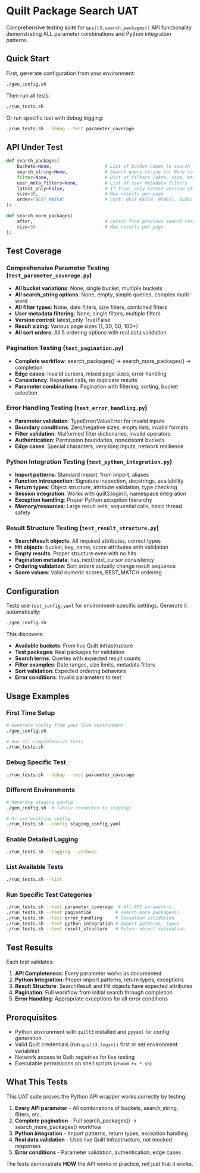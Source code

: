 # Quilt Package Search UAT

Comprehensive testing suite for `quilt3.search_packages()` API functionality demonstrating ALL parameter combinations and Python integration patterns.

## Quick Start

First, generate configuration from your environment:
```bash
./gen_config.sh
```

Then run all tests:
```bash
./run_tests.sh
```

Or run specific test with debug logging:
```bash
./run_tests.sh --debug --test parameter_coverage
```

## API Under Test

```python
def search_packages(
    buckets=None,                    # List of bucket names to search (or None for all)
    search_string=None,              # Search query string (or None for all packages)
    filter=None,                     # Dict of filters (date, size, etc.)
    user_meta_filters=None,          # List of user metadata filters
    latest_only=False,               # If True, only latest version of each package
    size=30,                         # Max results per page
    order="BEST_MATCH"               # Sort: BEST_MATCH, NEWEST, OLDEST, LEX_ASC, LEX_DESC
):

def search_more_packages(
    after,                           # Cursor from previous search results
    size=30                          # Max results per page
):
```

## Test Coverage

### Comprehensive Parameter Testing (`test_parameter_coverage.py`)
- **All bucket variations**: None, single bucket, multiple buckets
- **All search_string options**: None, empty, simple queries, complex multi-word
- **All filter types**: None, date filters, size filters, combined filters
- **User metadata filtering**: None, single filters, multiple filters  
- **Version control**: latest_only True/False
- **Result sizing**: Various page sizes (1, 30, 50, 100+)
- **All sort orders**: All 5 ordering options with real data validation

### Pagination Testing (`test_pagination.py`)
- **Complete workflow**: search_packages() → search_more_packages() → completion
- **Edge cases**: Invalid cursors, mixed page sizes, error handling
- **Consistency**: Repeated calls, no duplicate results
- **Parameter combinations**: Pagination with filtering, sorting, bucket selection

### Error Handling Testing (`test_error_handling.py`)
- **Parameter validation**: TypeError/ValueError for invalid inputs
- **Boundary conditions**: Zero/negative sizes, empty lists, invalid formats
- **Filter validation**: Malformed filter dictionaries, invalid operators
- **Authentication**: Permission boundaries, nonexistent buckets
- **Edge cases**: Special characters, very long inputs, network resilience

### Python Integration Testing (`test_python_integration.py`)
- **Import patterns**: Standard import, from import, aliases
- **Function introspection**: Signature inspection, docstrings, availability
- **Return types**: Object structure, attribute validation, type checking
- **Session integration**: Works with quilt3.login(), namespace integration
- **Exception handling**: Proper Python exception hierarchy
- **Memory/resources**: Large result sets, sequential calls, basic thread safety

### Result Structure Testing (`test_result_structure.py`)
- **SearchResult objects**: All required attributes, correct types
- **Hit objects**: bucket, key, name, score attributes with validation
- **Empty results**: Proper structure even with no hits
- **Pagination metadata**: has_next/next_cursor consistency
- **Ordering validation**: Sort orders actually change result sequence  
- **Score values**: Valid numeric scores, BEST_MATCH ordering

## Configuration

Tests use `test_config.yaml` for environment-specific settings. Generate it automatically:

```bash
./gen_config.sh
```

This discovers:
- **Available buckets**: From live Quilt infrastructure
- **Test packages**: Real packages for validation
- **Search terms**: Queries with expected result counts
- **Filter examples**: Date ranges, size limits, metadata filters
- **Sort validation**: Expected ordering behaviors
- **Error conditions**: Invalid parameters to test

## Usage Examples

### First Time Setup
```bash
# Generate config from your live environment
./gen_config.sh

# Run all comprehensive tests
./run_tests.sh
```

### Debug Specific Test
```bash
./run_tests.sh --debug --test parameter_coverage
```

### Different Environments
```bash
# Generate staging config
./gen_config.sh  # (while connected to staging)

# Or use existing config
./run_tests.sh --config staging_config.yaml
```

### Enable Detailed Logging
```bash
./run_tests.sh --logging --verbose
```

### List Available Tests
```bash
./run_tests.sh --list
```

### Run Specific Test Categories
```bash
./run_tests.sh --test parameter_coverage  # All API parameters
./run_tests.sh --test pagination         # search_more_packages()
./run_tests.sh --test error_handling     # Exception validation
./run_tests.sh --test python_integration # Import patterns, types
./run_tests.sh --test result_structure   # Return object validation
```

## Test Results

Each test validates:

1. **API Completeness**: Every parameter works as documented
2. **Python Integration**: Proper import patterns, return types, exceptions  
3. **Result Structure**: SearchResult and Hit objects have expected attributes
4. **Pagination**: Full workflow from initial search through completion
5. **Error Handling**: Appropriate exceptions for all error conditions


## Prerequisites

- Python environment with `quilt3` installed and `pyyaml` for config generation
- Valid Quilt credentials (run `quilt3.login()` first or set environment variables)
- Network access to Quilt registries for live testing
- Executable permissions on shell scripts (`chmod +x *.sh`)

## What This Tests

This UAT suite proves the Python API wrapper works correctly by testing:

1. **Every API parameter** - All combinations of buckets, search_string, filters, etc.
2. **Complete pagination** - Full search_packages() → search_more_packages() workflow
3. **Python integration** - Import patterns, return types, exception handling
4. **Real data validation** - Uses live Quilt infrastructure, not mocked responses
5. **Error conditions** - Parameter validation, authentication, edge cases

The tests demonstrate **HOW** the API works in practice, not just that it works.